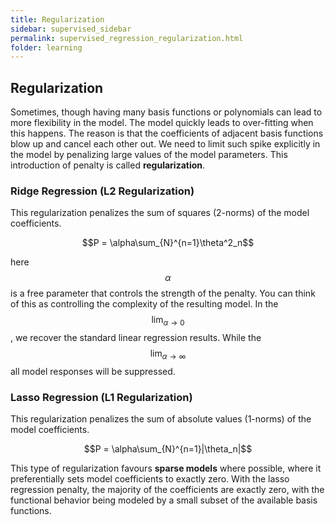 ```yaml
---
title: Regularization
sidebar: supervised_sidebar
permalink: supervised_regression_regularization.html
folder: learning
---
```


## Regularization
Sometimes, though having many basis functions or polynomials can lead to more flexibility in the model.  The model quickly leads to over-fitting when this happens.  The reason is that the coefficients of adjacent basis functions blow up and cancel each other out.  We need to limit such spike explicitly in the model by penalizing large values of the model parameters.  This introduction of penalty is called **regularization**.


### Ridge Regression (L2 Regularization)
This regularization penalizes the sum of squares (2-norms) of the model coefficients.

$$P = \alpha\sum_{N}^{n=1}\theta^2_n$$

here $$\alpha$$ is a free parameter that controls the strength of the penalty. You can think of this as controlling the complexity of the resulting model.  In the$$\lim_{\alpha\to 0}$$, we recover the standard linear regression results.  While the $$\lim_{\alpha\to\infty}$$ all model responses will be suppressed.

### Lasso Regression (L1 Regularization)
This regularization penalizes the sum of absolute values (1-norms) of the model coefficients.

$$P = \alpha\sum_{N}^{n=1}|\theta_n|$$

This type of regularization favours **sparse models** where possible, where it preferentially sets model coefficients to exactly zero.  With the lasso regression penalty, the majority of the coefficients are exactly zero, with the functional behavior being modeled by a small subset of the available basis functions.